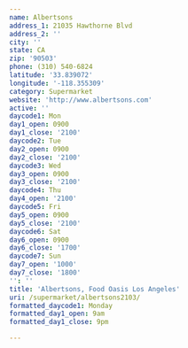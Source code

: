 ```yaml
---
name: Albertsons
address_1: 21035 Hawthorne Blvd
address_2: ''
city: ''
state: CA
zip: '90503'
phone: (310) 540-6824
latitude: '33.839072'
longitude: '-118.355309'
category: Supermarket
website: 'http://www.albertsons.com'
active: ''
daycode1: Mon
day1_open: 0900
day1_close: '2100'
daycode2: Tue
day2_open: 0900
day2_close: '2100'
daycode3: Wed
day3_open: 0900
day3_close: '2100'
daycode4: Thu
day4_open: '2100'
daycode5: Fri
day5_open: 0900
day5_close: '2100'
daycode6: Sat
day6_open: 0900
day6_close: '1700'
daycode7: Sun
day7_open: '1000'
day7_close: '1800'
'': ''
title: 'Albertsons, Food Oasis Los Angeles'
uri: /supermarket/albertsons2103/
formatted_daycode1: Monday
formatted_day1_open: 9am
formatted_day1_close: 9pm

---
```


